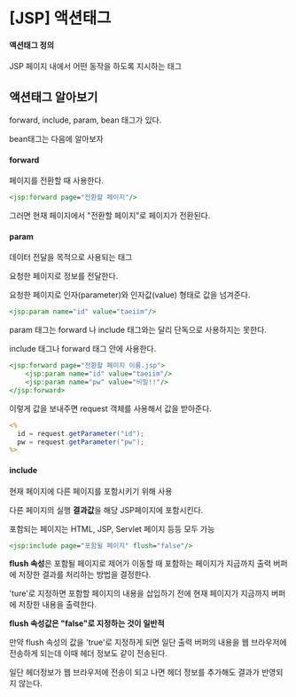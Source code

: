 # [JSP] 액션태그

#### 액션태그 정의

JSP 페이지 내에서 어떤 동작을 하도록 지시하는 태그



## 액션태그 알아보기

forward, include, param, bean 태그가 있다.

bean태그는 다음에 알아보자



#### forward

페이지를 전환할 때 사용한다.

```Jsp
<jsp:forward page="전환할 페이지"/>
``` 

그러면 현재 페이지에서 "전환할 페이지"로 페이지가 전환된다.



#### param

데이터 전달을 목적으로 사용되는 태그

요청한 페이지로 정보를 전달한다.

요청한 페이지로 인자(parameter)와 인자값(value) 형태로 값을 넘겨준다.

```Jsp
<jsp:param name="id" value="taeiim"/>
```



param 태그는 forward 나 include 태그와는 달리 단독으로 사용하지는 못한다.

include 태그나 forward 태그 안에 사용한다.

```Jsp
<jsp:forward page="전환할 페이지 이름.jsp">
	<jsp:param name="id" value="taeiim"/>
  	<jsp:param name="pw" value="비밀!!"/>
</jsp:forward>
```

이렇게 값을  보내주면 request 객체를 사용해서 값을 받아준다.

```jsp
<%
  id = request.getParameter("id");
  pw = request.getParameter("pw");
%>
```





#### include

현재 페이지에 다른 페이지를 포함시키기 위해 사용

다른 페이지의 실행 **결과값**을 해당 JSP페이지에 포함시킨다.

포함되는 페이지는 HTML, JSP, Servlet 페이지 등등 모두 가능

```Jsp
<jsp:include page="포함될 페이지" flush="false"/>
```



**flush 속성**은 포함될 페이지로 제어가 이동할 때 포함하는 페이지가 지금까지 출력 버퍼에 저장한 결과를 처리하는 방법을 결정한다.

'ture'로 지정하면 포함할 페이지의 내용을 삽입하기 전에 현재 페이지가 지금까지 버퍼에 저장한 내용을 출력한다.



**flush 속성값은 "false"로 지정하는 것이 일반적**

만약 flush 속성의 값을 'true'로 지정하게 되면 일단 출력 버퍼의 내용을 웹 브라우저에 전송하게 되는데 이때 헤더 정보도 같이 전송된다. 

일단 헤더정보가 웹 브라우저에 전송이 되고 나면 헤더 정보를 추가해도 결과가 반영되지 않는다.
